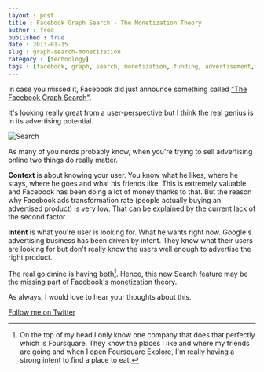 ```yaml
---
layout : post
title : Facebook Graph Search - The Monetization Theory
author : fred
published : true
date : 2013-01-15
slug : graph-search-monetization
category : [technology]
tags : [facebook, graph, search, monetization, funding, advertisement, intent, context]
---
```

In case you missed it, Facebook did just announce something called ["The Facebook Graph Search"](https://www.facebook.com/about/graphsearch).

It's looking really great from a user-perspective but I think the real genius is in its advertising potential.

![Search](http://f.cl.ly/items/451i383L321l3g1c2j2C/Screen%20Shot%202013-01-15%20at%2011.00.24%20PM.png)

As many of you nerds probably know, when you're trying to sell advertising online two things do really matter. 

**Context** is about knowing your user. You know what he likes, where he stays, where he goes and what his friends like. This is extremely valuable and Facebook has been doing a lot of money thanks to that. But the reason why Facebook ads transformation rate (people actually buying an advertised product) is very low. That can be explained by the current lack of the second factor.

**Intent** is what you're user is looking for. What he wants right now. Google's advertising business has been driven by intent. They know what their users are looking for but don't really know the users well enough to advertise the right product.

The real goldmine is having both[^1]. Hence, this new Search feature may be the missing part of Facebook's monetization theory. 

As always, I would love to hear your thoughts about this.

[Follow me on Twitter](http://www.twitter.com/FredericJacobs)

[^1]:On the top of my head I only know one company that does that perfectly which is Foursquare. They know the places I like and where my friends are going and when I open Foursquare Explore, I'm really having a strong intent to find a place to eat.